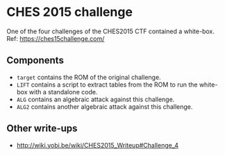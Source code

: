 # CHES 2015 challenge

One of the four challenges of the CHES2015 CTF contained a white-box.  
Ref: https://ches15challenge.com/

Components
----------

* `target` contains the ROM of the original challenge.
* `LIFT` contains a script to extract tables from the ROM to run the white-box with a standalone code.
* `ALG` contains an algebraic attack against this challenge.
* `ALG2` contains another algebraic attack against this challenge.

Other write-ups
---------------
* http://wiki.yobi.be/wiki/CHES2015_Writeup#Challenge_4
